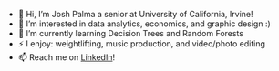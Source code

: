 - 👋 Hi, I’m Josh Palma a senior at University of California, Irvine!
- 👀 I’m interested in data analytics, economics, and graphic design :)
- 🌱 I’m currently learning Decision Trees and Random Forests
- ⚡ I enjoy: weightlifting, music production, and video/photo editing
- 📫 Reach me on [LinkedIn](https://www.linkedin.com/in/joshvsp/)!

<!---
joshvsp/joshvsp is a ✨ special ✨ repository because its `README.md` (this file) appears on your GitHub profile.
You can click the Preview link to take a look at your changes.
--->
